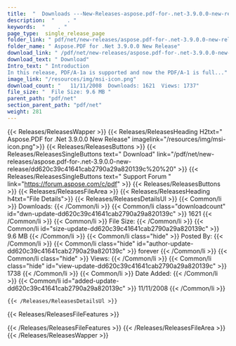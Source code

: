 ```yaml
---
title:  "  Downloads ---New-Releases-aspose.pdf-for-.net-3.9.0.0-new-release . " 
description:  "    . " 
keywords:  "    . " 
page_type:  single_release_page
folder_link: " pdf/net/new-releases/aspose.pdf-for-.net-3.9.0.0-new-release/"
folder_name: " Aspose.PDF for .Net 3.9.0.0 New Release"
download_link: " /pdf/net/new-releases/aspose.pdf-for-.net-3.9.0.0-new-release/dd620c39c41641cab2790a29a820139c"
download_text: " Download"
Intro_text: " Introduction
In this release, PDF/A-1a is supported and now the PDF/A-1 is full..."
image_link: "/resources/img/msi-icon.png"
download_count: "   11/11/2008  Downloads: 1621  Views: 1737"
file_size: "  File Size: 9.6 MB "
parent_path: "pdf/net"
section_parent_path: "pdf/net"
weight: 281 
---
```


{{< Releases/ReleasesWapper >}}
  {{< Releases/ReleasesHeading H2txt=" Aspose.PDF for .Net 3.9.0.0 New Release" imagelink="/resources/img/msi-icon.png">}}
  {{< Releases/ReleasesButtons >}}
    {{< Releases/ReleasesSingleButtons text=" Download" link="/pdf/net/new-releases/aspose.pdf-for-.net-3.9.0.0-new-release/dd620c39c41641cab2790a29a820139c%20%20" >}}
    {{< Releases/ReleasesSingleButtons text=" Support Forum " link="https://forum.aspose.com/c/pdf" >}}
  {{< Releases/ReleasesButtons >}}
  {{< Releases/ReleasesFileArea >}}
    {{< Releases/ReleasesHeading h4txt="File Details">}}
    {{< Releases/ReleasesDetailsUl >}}
            {{< Common/li  >}} Downloads: {{< /Common/li >}} 
      {{< Common/li class="downloadcount" id="dwn-update-dd620c39c41641cab2790a29a820139c" >}} 1621 {{< /Common/li >}} 
      {{< Common/li  >}} File Size: {{< /Common/li >}} 
      {{< Common/li id="size-update-dd620c39c41641cab2790a29a820139c" >}} 9.6 MB {{< /Common/li >}} 
      {{< Common/li  class="hide" >}} Posted By: {{< /Common/li >}} 
      {{< Common/li class="hide" id="author-update-dd620c39c41641cab2790a29a820139c" >}} forever {{< /Common/li >}} 
      {{< Common/li class="hide"  >}} Views: {{< /Common/li >}} 
      {{< Common/li class="hide" id="view-update-dd620c39c41641cab2790a29a820139c" >}} 1738 {{< /Common/li >}} 
      {{< Common/li  >}} Date Added: {{< /Common/li >}} 
      {{< Common/li id="added-update-dd620c39c41641cab2790a29a820139c" >}} 11/11/2008 {{< /Common/li >}} 

    {{< /Releases/ReleasesDetailsUl >}}

  {{< Releases/ReleasesFileFeatures >}}
      
  {{< /Releases/ReleasesFileFeatures >}}
 {{< /Releases/ReleasesFileArea >}}
{{< /Releases/ReleasesWapper >}}


